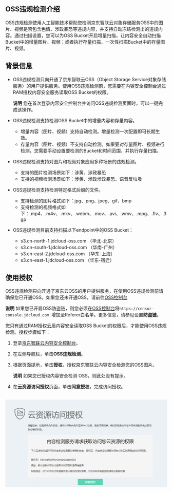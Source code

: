 ## OSS违规检测介绍

OSS违规检测使用人工智能技术帮助您检测京东智联云对象存储服务OSS中的图片、视频是否包含色情、涉政暴恐等违规内容，并支持自动冻结检测出的违规内容。通过扫描设置，您可以为OSS Bucket开启增量扫描，让内容安全自动扫描Bucket中的增量图片、视频；或者执行存量扫描，一次性扫描Bucket中的存量图片、视频。

## 背景信息

- OSS违规检测只向开通了京东智联云OSS（Object Storage Service对象存储服务）的用户提供服务。使用OSS违规检测前，您需要在内容安全控制台通过RAM授权内容安全服务读取OSS Bucket的权限。

  **说明** 您在首次登录内容安全控制台并访问OSS违规检测页面时，可以一键完成该操作。

- OSS违规检测支持检测OSS Bucket中的增量内容和存量内容。

  - 增量内容（图片、视频）支持自动检测。增量检测一次配置即可长期生效。
  - 存量内容（图片、视频）不支持自动检测。如果要对存量图片、视频进行检测，您需要手动设置要检测的Bucket和时间范围，并执行存量扫描。

- OSS违规检测支持对图片和视频对象应用多种场景的违规检测。

  - 支持的图片检测场景如下：涉黄、涉政暴恐
  - 支持的视频检测场景如下：涉黄、涉政涉政暴恐、语音反垃圾

- OSS违规检测支持检测特定格式后缀的文件。

  - 支持检测的图片格式如下：jpg、png、jpeg、gif、bmp
  - 支持检测的视频格式如下：.mp4、.m4v、.mkv、.webm、.mov、.avi、.wmv、.mpg、.flv、.3gp

- OSS违规检测目前支持扫描以下endpoint中的OSS Bucket：

  -  s3.cn-north-1.jdcloud-oss.com （华北-北京）
  -  s3.cn-south-1.jdcloud-oss.com （华南-广州）
  -  s3.cn-east-2.jdcloud-oss.com （华东-上海）
  -  s3.cn-east-1.jdcloud-oss.com （华东-宿迁）

## 使用授权

OSS违规检测只向开通了京东云OSS的用户提供服务，在使用OSS违规检测前请确保您已开通OSS。如果您还未开通OSS，请前往[OSS控制台](https://oss-console.jdcloud.com)

**说明** 如果您已开启OSS防盗链，则您必须在[OSS控制台](https://oss-console.jdcloud.com)将`https://censor-console.jdcloud.com `增加至Referer白名单。更多信息，请参见设置**防盗链**。

您只有通过RAM授权云盾内容安全读取OSS Bucket的权限后，才能使用OSS违规检测。授权步骤如下：

1. 登录[京东智联云内容安全控制台](https://censor-console.jdcloud.com/overview)。

2. 在左侧导航栏，单击**OSS违规检测**。

3. 根据页面提示，单击**授权**，授权京东智联云内容安全检测您的OSS图片。

   **说明** 如果您已授权内容安全检测 OSS，则此处没有提示。

4. 在**云资源访问授权**页面，单击**同意授权**，完成访问授权。


​		![image](../../../../../image/Content-Moderation/Operation-Guide/OSS-Violate-Detection/OSS-Authorization.png)